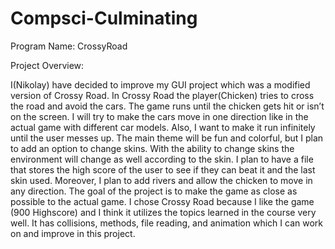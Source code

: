 # Compsci-Culminating
Program Name: CrossyRoad

Project Overview:

I(Nikolay) have decided to improve my GUI project which was a modified version of Crossy Road. 
In Crossy Road the player(Chicken) tries to cross the road and avoid the cars. The game runs until the chicken gets hit or isn’t on the screen.
I will try to make the cars move in one direction like in the actual game with different car models. Also, I want to make it run infinitely until the user messes up.
The main theme will be fun and colorful, but I plan to add an option to change skins. With the ability to change skins the environment will change as well according to the skin.
I plan to have a file that stores the high score of the user to see if they can beat it and the last skin used. Moreover, I plan to add rivers and allow the chicken to move in any direction.
The goal of the project is to make the game as close as possible to the actual game. I chose Crossy Road because I like the game (900 Highscore) and I think it utilizes the topics learned in the course very well.
It has collisions, methods, file reading, and animation which I can work on and improve in this project.
